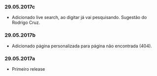 ### 29.05.2017c ###
- Adicionado live search, ao digitar já vai pesquisando. Sugestão do Rodrigo Cruz.

### 29.05.2017b ###
- Adicionado página personalizada para página não encontrada (404).

### 29.05.2017a ###
- Primeiro release
